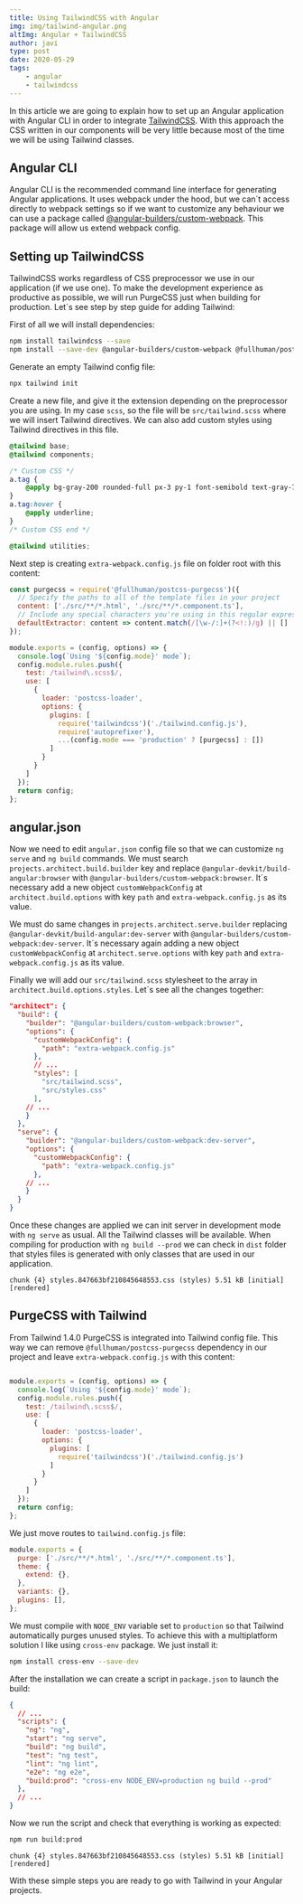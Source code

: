 ```yaml
---
title: Using TailwindCSS with Angular
img: img/tailwind-angular.png
altImg: Angular + TailwindCSS
author: javi
type: post
date: 2020-05-29
tags:
    - angular
    - tailwindcss
---
```


In this article we are going to explain how to set up an Angular application with Angular CLI in order to integrate [TailwindCSS][1]. With this
approach the CSS written in our components will be very little because most of the time we will be using Tailwind classes.

## Angular CLI

Angular CLI is the recommended command line interface for generating Angular applications. It uses webpack under the hood, but we can´t
access directly to webpack settings so if we want to customize any behaviour we can use a package called [@angular-builders/custom-webpack][2].
This package will allow us extend webpack config.

## Setting up TailwindCSS

TailwindCSS works regardless of CSS preprocessor we use in our application (if we use one). To make the development experience as 
productive as possible, we will run PurgeCSS just when building for production. Let´s see step by step guide for adding Tailwind:

First of all we will install dependencies:

```bash
npm install tailwindcss --save
npm install --save-dev @angular-builders/custom-webpack @fullhuman/postcss-purgecss
```

Generate an empty Tailwind config file:

```bash
npx tailwind init
```

Create a new file, and give it the extension depending on the preprocessor you are using. In my case `scss`, so the file
will be `src/tailwind.scss` where we will insert Tailwind directives. We can also add custom styles using Tailwind directives 
in this file.

```css
@tailwind base;
@tailwind components;

/* Custom CSS */
a.tag {
    @apply bg-gray-200 rounded-full px-3 py-1 font-semibold text-gray-700;
}
a.tag:hover {
    @apply underline;
}
/* Custom CSS end */

@tailwind utilities;
```

Next step is creating `extra-webpack.config.js` file on folder root with this content:

```js
const purgecss = require('@fullhuman/postcss-purgecss')({
  // Specify the paths to all of the template files in your project
  content: ['./src/**/*.html', './src/**/*.component.ts'],
  // Include any special characters you're using in this regular expression
  defaultExtractor: content => content.match(/[\w-/:]+(?<!:)/g) || []
});

module.exports = (config, options) => {
  console.log(`Using '${config.mode}' mode`);
  config.module.rules.push({
    test: /tailwind\.scss$/,
    use: [
      {
        loader: 'postcss-loader',
        options: {
          plugins: [
            require('tailwindcss')('./tailwind.config.js'),
            require('autoprefixer'),
            ...(config.mode === 'production' ? [purgecss] : [])
          ]
        }
      }
    ]
  });
  return config;
};
```

## angular.json
Now we need to edit `angular.json` config file so that we can customize `ng serve` and `ng build` commands. We must search
`projects.architect.build.builder` key and replace `@angular-devkit/build-angular:browser` with
`@angular-builders/custom-webpack:browser`. It´s necessary add a new object `customWebpackConfig` at `architect.build.options`
with key `path` and `extra-webpack.config.js` as its value.

We must do same changes in `projects.architect.serve.builder` replacing `@angular-devkit/build-angular:dev-server` with
`@angular-builders/custom-webpack:dev-server`.  It´s necessary again adding a new object `customWebpackConfig` at `architect.serve.options`
with key `path` and `extra-webpack.config.js` as its value.

Finally we will add our `src/tailwind.scss` stylesheet to the array in `architect.build.options.styles`. Let´s see all the changes together:

```json {linenos=table,hl_lines=[3,"5-7", 10, 17, "19-21"]}
"architect": {
  "build": {
    "builder": "@angular-builders/custom-webpack:browser",
    "options": {
      "customWebpackConfig": {           
        "path": "extra-webpack.config.js"
      },                                 
      // ...
      "styles": [
        "src/tailwind.scss",             
        "src/styles.css"
      ],
    // ...
    }
  },
  "serve": {
    "builder": "@angular-builders/custom-webpack:dev-server",
    "options": {
      "customWebpackConfig": {           
        "path": "extra-webpack.config.js"
      },                                 
    // ...
    }
  }
}
```

Once these changes are applied we can init server in development mode with `ng serve` as usual. All the Tailwind classes will
be available. When compiling for production with `ng build --prod` we can check in `dist` folder that styles files is generated
with only classes that are used in our application.

```text
chunk {4} styles.847663bf210845648553.css (styles) 5.51 kB [initial] [rendered]
```

## PurgeCSS with Tailwind
From Tailwind 1.4.0 PurgeCSS is integrated into Tailwind config file. This way we can remove `@fullhuman/postcss-purgecss`
dependency in our project and leave `extra-webpack.config.js` with this content:

```js

module.exports = (config, options) => {
  console.log(`Using '${config.mode}' mode`);
  config.module.rules.push({
    test: /tailwind\.scss$/,
    use: [
      {
        loader: 'postcss-loader',
        options: {
          plugins: [
            require('tailwindcss')('./tailwind.config.js')
          ]
        }
      }
    ]
  });
  return config;
};
```

We just move routes to `tailwind.config.js` file:

```js
module.exports = {
  purge: ['./src/**/*.html', './src/**/*.component.ts'],
  theme: {
    extend: {},
  },
  variants: {},
  plugins: [],
};
```

We must compile with `NODE_ENV` variable set to `production` so that Tailwind automatically purges unused
styles. To achieve this with a multiplatform solution I like using `cross-env` package. We just install it:

```bash
npm install cross-env --save-dev
```

After the installation we can create a script in `package.json` to launch the build:

```json {linenos=table,hl_lines=[10]}
{
  // ...
  "scripts": {
    "ng": "ng",
    "start": "ng serve",
    "build": "ng build",
    "test": "ng test",
    "lint": "ng lint",
    "e2e": "ng e2e",
    "build:prod": "cross-env NODE_ENV=production ng build --prod"
  },
  // ...
}
```

Now we run the script and check that everything is working as expected:

```bash
npm run build:prod
```

```text
chunk {4} styles.847663bf210845648553.css (styles) 5.51 kB [initial] [rendered]
```

With these simple steps you are ready to go with Tailwind in your Angular projects.

[1]: https://tailwindcss.com/
[2]: https://www.npmjs.com/package/@angular-builders/custom-webpack
